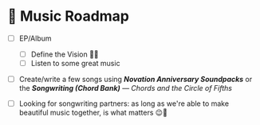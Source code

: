 # 🎯 Music Roadmap

- [ ] EP/Album
  - [ ] Define the Vision 🔮🎸
  - [ ] Listen to some great music
     
- [ ] Create/write a few songs using ***Novation Anniversary Soundpacks*** or the ***Songwriting (Chord Bank)*** *— Chords and the Circle of Fifths*

- [ ] Looking for songwriting partners: as long as we're able to make beautiful music together, is what matters 😉💖

